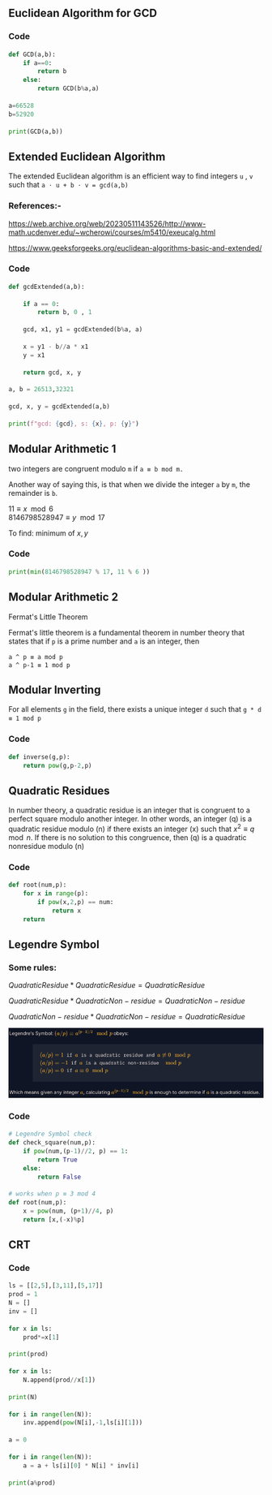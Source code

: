 

## Euclidean Algorithm for GCD

### Code

```python
def GCD(a,b):
    if a==0:
        return b
    else:
        return GCD(b%a,a)   
    
a=66528
b=52920
    
print(GCD(a,b))
```


## Extended Euclidean Algorithm 

The extended Euclidean algorithm is an efficient way to find integers `u` , `v` such that  ```a ⋅ u + b ⋅ v = gcd(a,b)```


### References:- 

 https://web.archive.org/web/20230511143526/http://www-math.ucdenver.edu/~wcherowi/courses/m5410/exeucalg.html

 https://www.geeksforgeeks.org/euclidean-algorithms-basic-and-extended/

 

### Code

```python
def gcdExtended(a,b):

    if a == 0:
        return b, 0 , 1
    
    gcd, x1, y1 = gcdExtended(b%a, a)

    x = y1 - b//a * x1
    y = x1

    return gcd, x, y

a, b = 26513,32321

gcd, x, y = gcdExtended(a,b)

print(f"gcd: {gcd}, s: {x}, p: {y}")
```

## Modular Arithmetic 1

two integers are congruent modulo `m` if `a ≡ b mod m.`

Another way of saying this, is that when we divide the integer `a` by `m`, the remainder is `b`.

$11 ≡ x \mod 6$ <br>
$8146798528947 ≡ y \mod 17$

To find: minimum of $x, y$

### Code

```python
print(min(8146798528947 % 17, 11 % 6 ))
```

## Modular Arithmetic 2

Fermat's Little Theorem

Fermat's little theorem is a fundamental theorem in number theory that states that if `p` is a prime number and `a` is an integer, then 
```
a ^ p ≡ a mod p
a ^ p-1 ≡ 1 mod p
```

## Modular Inverting

For all elements `g` in the field, there exists a unique integer `d` such that `g * d ≡ 1 mod p`

### Code

```python
def inverse(g,p):
    return pow(g,p-2,p)
```

## Quadratic Residues

In number theory, a quadratic residue is an integer that is congruent to a perfect square modulo another integer. In other words, an integer \(q\) is a quadratic residue modulo \(n\) if there exists an integer \(x\) such that $x^2 \equiv q \mod n$. If there is no solution to this congruence, then \(q\) is a quadratic nonresidue modulo \(n\)

### Code

```python
def root(num,p):
    for x in range(p):
        if pow(x,2,p) == num:
            return x
    return 
```

## Legendre Symbol

### Some rules: 

$Quadratic Residue * Quadratic Residue = Quadratic Residue$ 

$Quadratic Residue * Quadratic Non-residue = Quadratic Non-residue$

$Quadratic Non-residue * Quadratic Non-residue = Quadratic Residue$

![alt text](images/image.png)

### Code

```python
# Legendre Symbol check
def check_square(num,p):
    if pow(num,(p-1)//2, p) == 1:
        return True
    else: 
        return False

# works when p ≡ 3 mod 4
def root(num,p):
    x = pow(num, (p+1)//4, p)
    return [x,(-x)%p]
```

## CRT

### Code

```python
ls = [[2,5],[3,11],[5,17]]
prod = 1
N = []
inv = []

for x in ls: 
    prod*=x[1]

print(prod)
    
for x in ls:
    N.append(prod//x[1])

print(N)

for i in range(len(N)):
    inv.append(pow(N[i],-1,ls[i][1]))

a = 0

for i in range(len(N)):
    a = a + ls[i][0] * N[i] * inv[i]

print(a%prod)
```